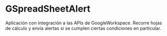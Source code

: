 # GSpreadSheetAlert
Aplicación con integración a las APIs de GoogleWorkspace. Recorre hojas de cálculo y envía alertas si se cumplen ciertas condiciones en particular.
